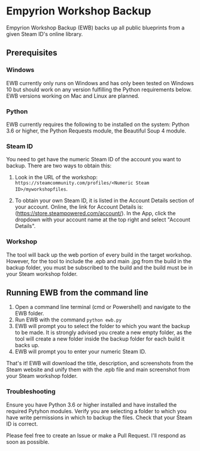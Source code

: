 # Empyrion Workshop Backup
Empyrion Workshop Backup (EWB) backs up all public blueprints from a given Steam ID's online library.

## Prerequisites

### Windows
EWB currently only runs on Windows and has only been tested on Windows 10 but should work on any version fulfilling the Python requirements below. EWB versions working on Mac and Linux are planned.  

### Python
EWB currently requires the following to be installed on the system: Python 3.6 or higher, the Python Requests module, the Beautiful Soup 4 module. 

### Steam ID
You need to get have the numeric Steam ID of the account you want to backup. There are two ways to obtain this:

1. Look in the URL of the workshop: `https://steamcommunity.com/profiles/<Numeric Steam ID>/myworkshopfiles`.

2. To obtain your own Steam ID, it is listed in the Account Details section of your account. Online, the link for Account Details is: (https://store.steampowered.com/account/). In the App, click the dropdown with your account name at the top right and select "Account Details".

### Workshop
The tool will back up the web portion of every build in the target workshop. However, for the tool to include the .epb and main .jpg from the build in the backup folder, you must be subscribed to the build and the build must be in your Steam workshop folder.  

## Running EWB from the command line

1. Open a command line terminal (cmd or Powershell) and navigate to the EWB folder. 
2. Run EWB with the command `python ewb.py`
3. EWB will prompt you to select the folder to which you want the backup to be made. It is strongly advised you create a new empty folder, as the tool will create a new folder inside the backup folder for each build it backs up. 
4. EWB will prompt you to enter your numeric Steam ID.

That's it! EWB will download the title, description, and screenshots from the Steam website and unify them with the .epb file and main screenshot from your Steam workshop folder.

### Troubleshooting

Ensure you have Python 3.6 or higher installed and have installed the required Pytyhon modules. Verify you are selecting a folder to which you have write permissions in which to backup the files. Check that your Steam ID is correct.

Please feel free to create an Issue or make a Pull Request. I'll respond as soon as possible.